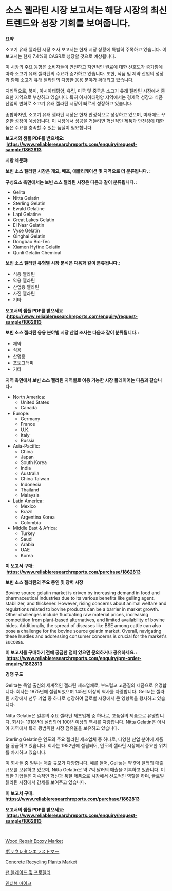 <p><h1>소스 젤라틴 시장 보고서는 해당 시장의 최신 트렌드와 성장 기회를 보여줍니다.</h1></p><p><strong>요약</strong></p>
<p><p>소고기 유래 젤라틴 시장 조사 보고서는 현재 시장 상황에 특별히 주목하고 있습니다. 이 보고서는 현재 7.4%의 CAGR로 성장할 것으로 예상됩니다. </p><p>이 시장의 주요 동향은 소비자들이 안전하고 자연적인 원료에 대한 선호도가 증가함에 따라 소고기 유래 젤라틴의 수요가 증가하고 있습니다. 또한, 식품 및 제약 산업의 성장과 함께 소고기 유래 젤라틴의 다양한 응용 분야가 확대되고 있습니다.</p><p>지리적으로, 북미, 아시아태평양, 유럽, 미국 및 중국은 소고기 유래 젤라틴 시장에서 중요한 지역으로 부상하고 있습니다. 특히 아시아태평양 지역에서는 경제적 성장과 식품 산업의 변화로 소고기 유래 젤라틴 시장이 빠르게 성장하고 있습니다.</p><p>종합하자면, 소고기 유래 젤라틴 시장은 현재 안정적으로 성장하고 있으며, 미래에도 꾸준한 성장이 예상됩니다. 이 시장에서 성공을 거둘려면 혁신적인 제품과 안전성에 대한 높은 수요를 충족할 수 있는 품질이 필요합니다.</p></p>
<p><strong>보고서의 샘플 PDF를 받으세요: &nbsp;<a href="https://www.reliableresearchreports.com/enquiry/request-sample/1862813">https://www.reliableresearchreports.com/enquiry/request-sample/1862813</a></strong></p>
<p><strong>시장 세분화:</strong></p>
<p><strong> 보빈 소스 젤라틴 시장은 개요, 배포, 애플리케이션 및 지역으로 더 분류됩니다. :</strong></p>
<p><strong>구성요소 측면에서는 보빈 소스 젤라틴 시장은 다음과 같이 분류됩니다.:</strong></p>
<p><ul><li>Gelita</li><li>Nitta Gelatin</li><li>Sterling Gelatin</li><li>Ewald Gelatine</li><li>Lapi Gelatine</li><li>Great Lakes Gelatin</li><li>El Nasr Gelatin</li><li>Vyse Gelatin</li><li>Qinghai Gelatin</li><li>Dongbao Bio-Tec</li><li>Xiamen Hyfine Gelatin</li><li>Qunli Gelatin Chemical</li></ul></p>
<p><strong> 보빈 소스 젤라틴 유형별 시장 분석은 다음과 같이 분류됩니다.:</strong></p>
<p><ul><li>식용 젤라틴</li><li>약용 젤라틴</li><li>산업용 젤라틴</li><li>사진 젤라틴</li><li>기타</li></ul></p>
<p><strong>보고서의 샘플 PDF를 받으세요 :<a href="https://www.reliableresearchreports.com/enquiry/request-sample/1862813">https://www.reliableresearchreports.com/enquiry/request-sample/1862813</a></strong></p>
<p><strong> 보빈 소스 젤라틴 응용 분야별 시장 산업 조사는 다음과 같이 분류됩니다.:</strong></p>
<p><ul><li>제약</li><li>식용</li><li>산업용</li><li>포토그래피</li><li>기타</li></ul></p>
<p><strong>지역 측면에서 보빈 소스 젤라틴 지역별로 이용 가능한 시장 플레이어는 다음과 같습니다.:</strong></p>
<p><ul>
    <li>
        North America:
        <ul>
            <li>United States</li>
            <li>Canada</li>
        </ul>
    </li>
    <li>
        Europe:
        <ul>
            <li>Germany</li>
            <li>France</li>
            <li>U.K.</li>
            <li>Italy</li>
            <li>Russia</li>
        </ul>
    </li>
    <li>
        Asia-Pacific:
        <ul>
            <li>China</li>
            <li>Japan</li>
            <li>South Korea</li>
            <li>India</li>
            <li>Australia</li>
            <li>China Taiwan</li>
            <li>Indonesia</li>
            <li>Thailand</li>
            <li>Malaysia</li>
        </ul>
    </li>
    <li>
        Latin America:
        <ul>
            <li>Mexico</li>
            <li>Brazil</li>
            <li>Argentina Korea</li>
            <li>Colombia</li>
        </ul>
    </li>
    <li>
        Middle East & Africa:
        <ul>
            <li>Turkey</li>
            <li>Saudi</li>
            <li>Arabia</li>
            <li>UAE</li>
            <li>Korea</li>
        </ul>
    </li>
    </ul></p>
<p><strong>이 보고서 구매: &nbsp;<a href="https://www.reliableresearchreports.com/purchase/1862813">https://www.reliableresearchreports.com/purchase/1862813</a></strong></p>
<p><strong>보빈 소스 젤라틴의 주요 동인 및 장벽 시장</strong></p>
<p><p>Bovine source gelatin market is driven by increasing demand in food and pharmaceutical industries due to its various benefits like gelling agent, stabilizer, and thickener. However, rising concerns about animal welfare and regulations related to bovine products can be a barrier in market growth. Other challenges include fluctuating raw material prices, increasing competition from plant-based alternatives, and limited availability of bovine hides. Additionally, the spread of diseases like BSE among cattle can also pose a challenge for the bovine source gelatin market. Overall, navigating these hurdles and addressing consumer concerns is crucial for the market's success.</p></p>
<p><strong>이 보고서를 구매하기 전에 궁금한 점이 있으면 문의하거나 공유하세요.: &nbsp;<a href="https://www.reliableresearchreports.com/enquiry/pre-order-enquiry/1862813">https://www.reliableresearchreports.com/enquiry/pre-order-enquiry/1862813</a></strong></p>
<p><strong>경쟁 구도</strong></p>
<p><p>Gelita는 독일 출신의 세계적인 젤라틴 제조업체로, 부드럽고 고품질의 제품으로 유명합니다. 회사는 1875년에 설립되었으며 145년 이상의 역사를 자랑합니다. Gelita는 젤라틴 시장에서 선두 기업 중 하나로 성장하여 글로벌 시장에서 큰 영향력을 행사하고 있습니다.</p><p>Nitta Gelatin은 일본의 주요 젤라틴 제조업체 중 하나로, 고품질의 제품으로 유명합니다. 회사는 1918년에 설립되어 100년 이상의 역사를 자랑합니다. Nitta Gelatin은 아시아 지역에서 특히 광범위한 시장 점유율을 보유하고 있습니다.</p><p>Sterling Gelatin은 인도의 주요 젤라틴 제조업체 중 하나로, 다양한 산업 분야에 제품을 공급하고 있습니다. 회사는 1952년에 설립되어, 인도의 젤라틴 시장에서 중요한 위치를 차지하고 있습니다.</p><p>이 회사들 중 일부는 매출 규모가 다양합니다. 예를 들어, Gelita는 약 9억 달러의 매출 규모를 보유하고 있으며, Nitta Gelatin은 약 7억 달러의 매출을 기록하고 있습니다. 이러한 기업들은 지속적인 혁신과 품질 제품으로 시장에서 선도적인 역할을 하며, 글로벌 젤라틴 시장에서 강세를 보여주고 있습니다.</p></p>
<p><strong>이 보고서 구매: &nbsp; <a href="https://www.reliableresearchreports.com/purchase/1862813">https://www.reliableresearchreports.com/purchase/1862813</a></strong></p>
<p><strong>보고서의 샘플 PDF를 받으세요: &nbsp;<a href="https://www.reliableresearchreports.com/enquiry/request-sample/1862813">https://www.reliableresearchreports.com/enquiry/request-sample/1862813</a></strong><strong></strong></p>
<p>&nbsp;</p>
<p><p><a href="https://github.com/jhcraigie/Market-Research-Report-List-2/blob/main/wood-repair-epoxy-market.md">Wood Repair Epoxy Market</a></p><p><a href="https://github.com/adcxff01450218/Market-Research-Report-List-1/blob/main/4525473192272.md">ポリウレタンエラストマー</a></p><p><a href="https://issuu.com/reportprime-2/docs/concrete-recycling-plants-market-size-2030.pptx">Concrete Recycling Plants Market</a></p><p><a href="https://github.com/trmesnao7959541/Market-Research-Report-List-1/blob/main/2172479192086.md">팬 블레이드 및 프로펠러</a></p><p><a href="https://medium.com/@carlosdytouglas8907667/%EC%9D%B8%ED%84%B0%EB%B7%B0-%EB%A7%88%EC%9D%B4%ED%81%AC%EB%A1%9C%ED%8F%B0-%EC%8B%9C%EC%9E%A5-%EA%B7%9C%EB%AA%A8-%EC%8B%9C%EC%9E%A5-%EC%A0%84%EB%A7%9D-%EB%B0%8F-%EC%8B%9C%EC%9E%A5-%EC%98%88%EC%B8%A1-2024%EB%85%84%EB%B6%80%ED%84%B0-2031%EB%85%84-5f5b181f2892">인터뷰 마이크</a></p></p>